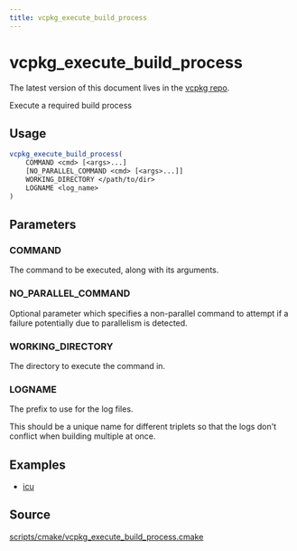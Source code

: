 ```yaml
---
title: vcpkg_execute_build_process
---
```


# vcpkg_execute_build_process

The latest version of this document lives in the [vcpkg repo](https://github.com/Microsoft/vcpkg/blob/master/docs/maintainers/vcpkg_execute_build_process.md).

Execute a required build process

## Usage
```cmake
vcpkg_execute_build_process(
    COMMAND <cmd> [<args>...]
    [NO_PARALLEL_COMMAND <cmd> [<args>...]]
    WORKING_DIRECTORY </path/to/dir>
    LOGNAME <log_name>
)
```
## Parameters
### COMMAND
The command to be executed, along with its arguments.

### NO_PARALLEL_COMMAND
Optional parameter which specifies a non-parallel command to attempt if a
failure potentially due to parallelism is detected.

### WORKING_DIRECTORY
The directory to execute the command in.

### LOGNAME
The prefix to use for the log files.

This should be a unique name for different triplets so that the logs don't
conflict when building multiple at once.

## Examples

* [icu](https://github.com/Microsoft/vcpkg/blob/master/ports/icu/portfile.cmake)

## Source
[scripts/cmake/vcpkg\_execute\_build\_process.cmake](https://github.com/Microsoft/vcpkg/blob/master/scripts/cmake/vcpkg_execute_build_process.cmake)

